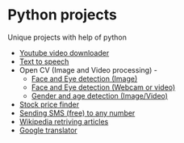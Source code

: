 # Python projects
Unique projects with help of python

- [Youtube video downloader](https://github.com/krishnasai321/Python_projects/tree/main/Youtube%20video%20downloader)
- [Text to speech](https://github.com/krishnasai321/Python_projects/tree/main/Text%20to%20speech)
- Open CV (Image and Video processing) -
  - [Face and Eye detection (Image)](https://github.com/krishnasai321/Python_projects/tree/main/Open%20CV/Face%20and%20eye%20detection)
  - [Face and Eye detection (Webcam or video)](https://github.com/krishnasai321/Python_projects/tree/main/Open%20CV/Face%20detection%20video%20(webcam))
  - [Gender and age detection (Image/Video)](https://github.com/krishnasai321/Python_projects/tree/main/Open%20CV/Gender%20age%20detector)
- [Stock price finder](https://github.com/krishnasai321/Python_projects/tree/main/NSE%20Stock%20information)
- [Sending SMS (free) to any number](https://github.com/krishnasai321/Python_projects/tree/main/Sending%20SMS%20(free)%20to%20any%20number)
- [Wikipedia retriving articles](https://github.com/krishnasai321/Python_projects/tree/main/Wikipedia)
- [Google translator](https://github.com/krishnasai321/Python_projects/tree/main/Google%20translate)
